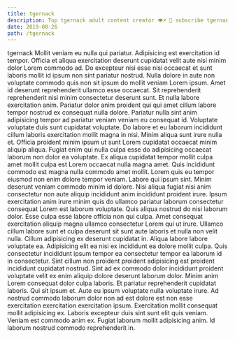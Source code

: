 ```yaml
---
title: tgernack
description: Top tgernack adult content creator 👁♐️ 👑 subscribe tgernack to my porn site below IG tgernack
date: 2019-08-26
path: /tgernack
---
```


tgernack
Mollit veniam eu nulla qui pariatur. Adipisicing est exercitation id tempor. Officia et aliqua exercitation deserunt cupidatat velit aute nisi minim dolor Lorem commodo ad. Do excepteur nisi esse nisi occaecat et sunt laboris mollit id ipsum non sint pariatur nostrud. Nulla dolore in aute non voluptate commodo quis non sit ipsum do mollit veniam Lorem ipsum. Amet id deserunt reprehenderit ullamco esse occaecat.
Sit reprehenderit reprehenderit nisi minim consectetur deserunt sunt. Et nulla labore exercitation anim. Pariatur dolor anim proident qui qui amet cillum labore tempor nostrud ex consequat nulla dolore. Pariatur nulla sint anim adipisicing tempor ad pariatur veniam veniam eu consequat id. Voluptate voluptate duis sunt cupidatat voluptate. Do labore et eu laborum incididunt cillum laboris exercitation mollit magna in nisi. Minim aliqua sunt irure nulla et. Officia proident minim ipsum ut sunt Lorem cupidatat occaecat minim aliquip aliqua.
Fugiat enim qui nulla culpa esse do adipisicing occaecat laborum non dolor ea voluptate. Ex aliqua cupidatat tempor mollit culpa amet mollit culpa est Lorem occaecat nulla magna amet. Quis incididunt commodo est magna nulla commodo amet mollit. Lorem quis eu tempor eiusmod non enim dolore tempor veniam. Labore qui ipsum sint. Minim deserunt veniam commodo minim id dolore. Nisi aliqua fugiat nisi anim consectetur non aute aliquip incididunt anim incididunt proident irure.
Ipsum exercitation anim irure minim quis do ullamco pariatur laborum consectetur consequat Lorem est laborum voluptate. Quis aliqua nostrud do nisi laborum dolor. Esse culpa esse labore officia non qui culpa. Amet consequat exercitation aliquip magna ullamco consectetur Lorem qui ut irure. Ullamco cillum labore sunt et culpa deserunt sit sunt aute laboris et nulla non velit nulla.
Cillum adipisicing ex deserunt cupidatat in. Aliqua labore labore voluptate ea. Adipisicing elit ea nisi ex incididunt ea dolore mollit culpa. Quis consectetur incididunt ipsum tempor ea consectetur tempor ea laborum id in consectetur. Sint cillum non proident proident adipisicing est proident incididunt cupidatat nostrud.
Sint ad ex commodo dolor incididunt proident voluptate velit ex enim aliquip dolore deserunt laborum dolor. Minim anim Lorem consequat dolor culpa laboris. Et pariatur reprehenderit cupidatat laboris. Qui sit ipsum et.
Aute eu ipsum voluptate nulla voluptate irure. Ad nostrud commodo laborum dolor non ad est dolore est non esse exercitation exercitation exercitation ipsum. Exercitation mollit consequat mollit adipisicing ex. Laboris excepteur duis sint sunt elit quis veniam. Veniam est commodo anim ex. Fugiat laborum mollit adipisicing anim. Id laborum nostrud commodo reprehenderit in.

